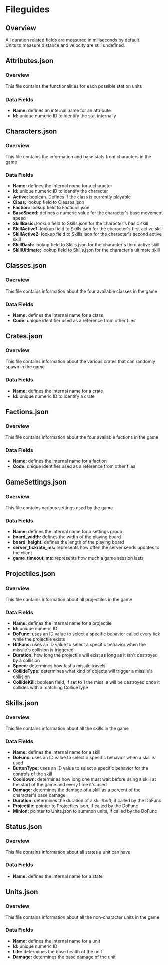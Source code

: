 # Fileguides

## Overview

All duration related fields are measured in miliseconds by default.  
Units to measure distance and velocity are still undefined.

## Attributes.json
### Overview

This file contains the functionalities for each possible stat on units

### Data Fields
- **Name:** defines an internal name for an attribute
- **Id:** unique numeric ID to identify the stat internally

## Characters.json
### Overview

This file contains the information and base stats from characters in the game

### Data Fields

- **Name:** defines the internal name for a character
- **Id:** unique numeric ID to identify the character
- **Active:** boolean. Defines if the class is currently playable
- **Class:** lookup field to Classes.json
- **Faction:** lookup field to Factions.json
- **BaseSpeed:** defines a numeric value for the character's base movement speed
- **SkillBasic:** lookup field to Skills.json for the character's basic skill
- **SkillActive1:** lookup field to Skills.json for the character's first active skill
- **SkillActive2:** lookup field to Skills.json for the character's second active skill  
- **SkillDash:** lookup field to Skills.json for the character's third active skill
- **SkillUltimate:** lookup field to Skills.json for the character's ultimate skill

## Classes.json
### Overview

This file contains information about the four available classes in the game

### Data Fields

- **Name:** defines the internal name for a class
- **Code:** unique identifier used as a reference from other files

## Crates.json
### Overview

This file contains information about the various crates that can randomly spawn in the game

### Data Fields

- **Name:** defines the internal name for a crate
- **Id:** unique numeric ID to identify a crate

## Factions.json
### Overview

This file contains information about the four available factions in the game

### Data Fields

- **Name:** defines the internal name for a faction
- **Code:** unique identifier used as a reference from other files

## GameSettings.json
### Overview

This file contains various settings used by the game

### Data Fields

- **Name:** defines the internal name for a settings group
- **board_width:** defines the width of the playing board
- **board_height:** defines the length of the playing board
- **server_tickrate_ms:** represents how often the server sends updates to the client
- **game_timeout_ms:** represents how much a game session lasts

## Projectiles.json
### Overview

This file contains information about all projectiles in the game

### Data Fields

- **Name:** defines the internal name for a projectile
- **Id:** unique numeric ID
- **DoFunc:** uses an ID value to select a specific behavior called every tick while the projectile exists
- **HitFunc:** uses an ID value to select a specific behavior when the missile's collision is triggered
- **Duration:** how long the projectile will exist as long as it isn't destroyed by a collision
- **Speed:** determines how fast a missile travels
- **CollideType:** determines what kind of objects will trigger a missile's collision
- **CollideKill:** boolean field, if set to 1 the missile will be destroyed once it collides with a matching CollideType

## Skills.json
### Overview

This file contains information about all the skills in the game

### Data Fields

- **Name:** defines the internal name for a skill
- **DoFunc:** uses an ID value to select a specific behavior when a skill is used
- **ButtonType:** uses an ID value to select a specific behavior for the controls of the skill
- **Cooldown:** determines how long one must wait before using a skill at the start of the game and every time it's used
- **Damage:** determines the damage of a skill as a percent of the character's base damage
- **Duration:** determines the duration of a skill/buff, if called by the DoFunc
- **Projectile:** pointer to Projectiles.json, if called by the DoFunc
- **Minion:** pointer to Units.json to summon units, if called by the DoFunc

## Status.json
### Overview

This file contains information about all states a unit can have

### Data Fields

- **Name:** defines the internal name for a state

## Units.json
### Overview

This file contains information about all the non-character units in the game

### Data Fields

- **Name:** defines the internal name for a unit
- **Id:** unique numeric ID
- **Life:** determines the base health of the unit
- **Damage:** determines the base damage of the unit
